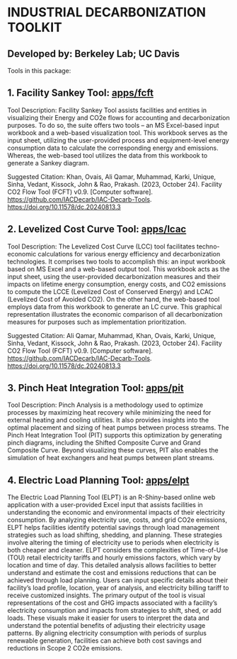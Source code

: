 # INDUSTRIAL DECARBONIZATION TOOLKIT

## Developed by: Berkeley Lab; UC Davis 

Tools in this package:

## 1. Facility Sankey Tool: [apps/fcft](apps/fcft)

Tool Description:
  Facility Sankey Tool assists facilities and entities in visualizing their Energy and CO2e flows for accounting and decarbonization purposes. To do so, the suite offers two tools – an MS Excel-based input workbook and a web-based visualization tool. This workbook serves as the input sheet, utilizing the user-provided process and equipment-level energy consumption data to calculate the corresponding energy and emissions. Whereas, the web-based tool utilizes the data from this workbook to generate a Sankey diagram.
  
  Suggested Citation: Khan, Ovais, Ali Qamar, Muhammad, Karki, Unique, Sinha, Vedant,  Kissock, John & Rao, Prakash. (2023, October 24). Facility CO2 Flow Tool (FCFT) v0.9. [Computer software]. https://github.com/IACDecarb/IAC-Decarb-Tools. https://doi.org/10.11578/dc.20240813.3

## 2. Levelized Cost Curve Tool: [apps/lcac](apps/lcac)

   Tool Description:
The Levelized Cost Curve (LCC) tool facilitates techno-economic calculations for various energy efficiency and decarbonization technologies. It comprises two tools to accomplish this: an input workbook based on MS Excel and a web-based output tool. This workbook acts as the input sheet, using the user-provided decarbonization measures and their impacts on lifetime energy consumption, energy costs, and CO2 emissions to compute the LCCE (Levelized Cost of Conserved Energy) and LCAC (Levelized Cost of Avoided CO2). On the other hand, the web-based tool employs data from this workbook to generate an LC curve. This graphical representation illustrates the economic comparison of all decarbonization measures for purposes such as implementation prioritization.

  Suggested Citation: Ali Qamar, Muhammad, Khan, Ovais, Karki, Unique, Sinha, Vedant,  Kissock, John & Rao, Prakash. (2023, October 24). Facility CO2 Flow Tool (FCFT) v0.9. [Computer software]. https://github.com/IACDecarb/IAC-Decarb-Tools. https://doi.org/10.11578/dc.20240813.3

## 3. Pinch Heat Integration Tool: [apps/pit](apps/pit)
  Tool Description:
  Pinch Analysis is a methodology used to optimize processes by maximizing heat recovery while minimizing the need for external heating and cooling utilities. It also provides insights into the optimal placement and sizing of heat pumps between process streams. The Pinch Heat Integration Tool (PIT) supports this optimization by generating pinch diagrams, including the Shifted Composite Curve and Grand Composite Curve. Beyond visualizing these curves, PIT also enables the simulation of heat exchangers and heat pumps between plant streams.

## 4. Electric Load Planning Tool: [apps/elpt](apps/elpt)
  The Electric Load Planning Tool (ELPT) is an R-Shiny-based online web application with a user-provided Excel input that assists facilities in understanding the economic and environmental impacts of their electricity consumption. By analyzing electricity use, costs, and grid CO2e emissions, ELPT helps facilities identify potential savings through load management strategies such as load shifting, shedding, and planning. These strategies involve altering the timing of electricity use to periods when electricity is both cheaper and cleaner.
ELPT considers the complexities of Time-of-Use (TOU) retail electricity tariffs and hourly emissions factors, which vary by location and time of day. This detailed analysis allows facilities to better understand and estimate the cost and emissions reductions that can be achieved through load planning. Users can input specific details about their facility’s load profile, location, year of analysis, and electricity billing tariff to receive customized insights. The primary output of the tool is visual representations of the cost and GHG impacts associated with a facility’s electricity consumption and impacts from strategies to shift, shed, or add loads. These visuals make it easier for users to interpret the data and understand the potential benefits of adjusting their electricity usage patterns. By aligning electricity consumption with periods of surplus renewable generation, facilities can achieve both cost savings and reductions in Scope 2 CO2e emissions.

